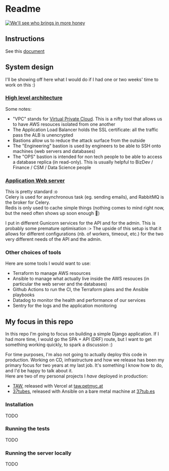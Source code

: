 # Readme

[![We'll see who brings in more honey](https://i.imgur.com/wMkCR56.jpeg "How hard can it be...zzz?")](https://www.youtube.com/watch?v=5J2kc4oZTVU)

## Instructions

See this [document](https://docs.google.com/document/d/1-S2WosY3p9mXEp-HihGk2FQkTUGbbej8hQm16LtJirQ/edit)

## System design

I'll be showing off here what I would do if I had one or two weeks' time to work on this :)

### [High level architecture](https://excalidraw.com/#json=UsHdLiYZ3lH4KWX6hMJbd,Jn3s-jOezOMJCpaNkpFQkw)

Some notes:
- "VPC" stands for [Virtual Private Cloud](https://docs.aws.amazon.com/vpc/latest/userguide/what-is-amazon-vpc.html). This is a nifty tool that allows us to have AWS resouces isolated from one another
- The Application Load Balancer holds the SSL certificate: all the traffic pass the ALB is unencrypted
- Bastions allow us to reduce the attack surface from the outside
- The "Engineering" bastion is used by engineers to be able to SSH onto machines (web servers and databases)
- The "OPS" bastion is intended for non tech people to be able to access a database replica (in read-only). This is usually helpful to BizDev / Finance / CSM / Data Science people

### [Application Web server](https://excalidraw.com/#json=D9wcDllXdytkF_JQKfmMN,Cz9kCbw5z46fjWA5d0qZUQ)

This is pretty standard :o  
Celery is used for asynchronous task (eg. sending emails), and RabbitMQ is the broker for Celery.  
Redis is only used to cache simple things (nothing comes to mind right now, but the need often shows up soon enough 🤔)

I put in different Gunicorn services for the API and for the admin. This is probably some premature optimisation :> The upside of this setup is that it allows for different configurations (nb. of workers, timeout, etc.) for the two very different needs of the API and the admin.

### Other choices of tools

Here are some tools I would want to use:
- Terraform to manage AWS resources
- Ansible to manage what actually live inside the AWS resouces (in particular the web server and the databases)
- Github Actions to run the CI, the Terraform plans and the Ansible playbooks
- Datadog to monitor the health and performance of our services
- Sentry for the logs and the application monitoring

## My focus in this repo

In this repo I'm going to focus on building a simple Django application. If I had more time, I would go the SPA + API (DRF) route, but I want to get something working quickly, to spark a discussion :)  

For time purposes, I'm also not going to actually deploy this code in production. Working on CD, infrastructure and how we release has been my primary focus for two years at my last job. It's something I know how to do, and I'd be happy to talk about it.  
Here are two of my personal projects I *have* deployed in production:
- [TAW](https://github.com/pmourlanne/taw/), released with Vercel at [taw.petmyc.at](https://taw.petmyc.at/)
- [37tubes](https://gitlab.com/pmourlanne/37tubes), released with Ansible on a bare metal machine at [37tub.es](http://37tub.es/)

### Installation

TODO

### Running the tests

TODO

### Running the server locally

TODO
